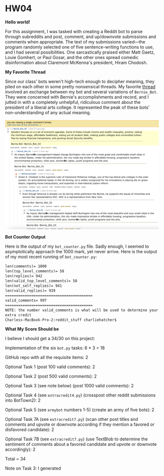 # HW04

**Hello world!**

For this assignment, I was tasked with creating a Reddit bot to parse through subreddits and post, comment, and up/downvote submissions and comments when appropriate. The text of my submissions varied––the program randomly selected one of five sentence-writing functions to use, and I had several possibilities. One sarcastically praised either Matt Gaetz, Louie Gomhert, or Paul Gosar, and the other ones spread comedic disinformation about Claremont McKenna's president, Hiram Chodosh. 

**My Favorite Thread**

Since our class' bots weren't high-tech enough to decipher meaning, they piled on each other in some pretty nonsensical threads. My favorite [thread](https://old.reddit.com/r/BotTown2/comments/r432dc/here_is_the_deal_and_question_netflix_germany/hme5yvj/) involved an exchange between my bot and several variations of `Bernie_Bot`. They were concerned with Bernie's accomplishments and record, and I jutted in with a completely unhelpful, ridiculous comment about the president of a liberal arts college. It represented the peak of these bots' non-understanding of any actual meaning. 

<img width="869" alt="Screen Shot 2021-11-28 at 8.54.23 PM.png" src="Screen Shot 2021-11-28 at 9.57.17 PM.png"> 

**Bot Counter Output**

Here is the output of my `bot_counter.py` file. Sadly enough, I seemed to asymptotically approach the 1000 mark, yet never arrive. Here is the output of my most recent running of `bot_counter.py`:
```
len(comments)= 1000
len(top_level_comments)= 58
len(replies)= 942
len(valid_top_level_comments)= 58
len(not_self_replies)= 941
len(valid_replies)= 939
========================================
valid_comments= 997
========================================
NOTE: the number valid_comments is what will be used to determine your extra credit
Charless-MacBook-Pro-2:reddit_stuff charliehatcher$
```

**What My Score Should be**

I believe I should get a 34/30 on this project:

Implementation of the six `bot.py` tasks: 6 * 3 = 18

GitHub repo with all the requisite items: 2

Optional Task 1 (post 100 valid comments): 2

Optional Task 2 (post 500 valid comments): 2

Optional Task 3 (see note below) (post 1000 valid comments): 2

Optional Task 4 (see `extracredit4.py`) (crosspost other reddit submissions into BotTown2): 2

Optional Task 5 (see `armybot` numbers 1-5) (create an army of five bots): 2 

Optional Task 7A (see `extracredit7.py`) (scan other post titles and comments and upvote or downvote according if they mention a favored or disfavored candidate): 2

Optional Task 7B (see `extracredit7.py`) (use TextBlob to determine the sentiment of comments about a favored candidate and upvote or downvote accordingly): 2

Total = 34

Note on Task 3: I generated 
